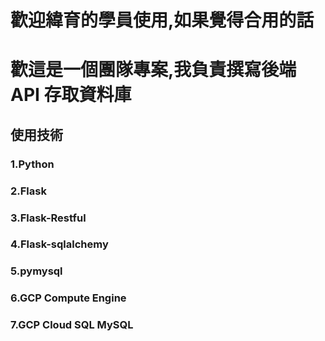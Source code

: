 # 歡迎緯育的學員使用,如果覺得合用的話
# 歡這是一個團隊專案,我負責撰寫後端API 存取資料庫
## 使用技術
### 1.Python 
### 2.Flask
### 3.Flask-Restful
### 4.Flask-sqlalchemy
### 5.pymysql
### 6.GCP Compute Engine
### 7.GCP Cloud SQL MySQL

